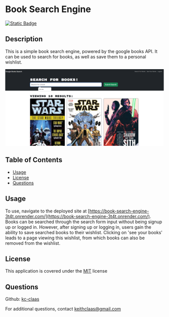 # Book Search Engine
[![Static Badge](https://img.shields.io/badge/License-MIT-blue)](./LICENSE)
## Description
This is a simple book search engine, powered by the google books API. It can be used to search for books, as well as save them to a personal wishlist.

![screenshot](./assets/images/Screenshot.png)

## Table of Contents
- [Usage](#usage)
- [License](#license)
- [Questions](#questions)

## Usage
To use, navigate to the deployed site at [https://book-search-engine-3t4t.onrender.com/](https://book-search-engine-3t4t.onrender.com/). Books can be searched through the search form input without being signup up or logged in. However, after signing up or logging in, users gain the ability to save searched books to their wishlist. Clicking on 'see your books' leads to a page viewing this wishlist, from which books can also be removed from the wishlist.

## License
This application is covered under the [MIT](./LICENSE) license

## Questions
Github: [kc-claas](https://github.com/kc-claas)

For additional questions, contact keithclaas@gmail.com
